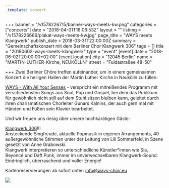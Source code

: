 ```yaml
---
_template: concert
---
```



+++
banner = "/v1578226715/banner-ways-meets-kw.png"
categories = ["concerts"]
date = "2018-04-01T16:06:53Z"
layout = ""
listimg = "/v1578226666/plakat-ways-meets-kw.jpg"
page_title = "WAYS meets Klangwerk"
publish_date = 2018-03-31T22:00:00Z
summary = "Gemeinschaftskonzert mit dem Berliner Chor Klangwerk 306"
tags = []
title = "20180602-ways-meets-klangwerk"
type = "event"
[event]
date = "2018-06-02T20:00:00+02:00"
[event.location]
city = "12045 Berlin"
name = "MARTIN-LUTHER-Kirche, NEUKÖLLN"
street = "Fuldastraßee 48-50"

+++
Zwei Berliner Chöre treffen aufeinander, um in einem gemeinsamen Konzert die heiligen Hallen der Martin Luther Kirche in Neukölln zu füllen:

[WAYS - With All Your Senses](http://www.ways-choir.eu "WAYS - With All Your Senses") - verspricht ein mitreißendes Programm mit verschiedensten Songs aus Soul, Pop und Gospel, bei dem das Publikum für gewöhnlich nicht still auf dem Stuhl sitzen bleiben kann, geleitet durch ihren charismatischen Chorleiter Gunars Kalnins, der auch gern mal mit Händen und Füßen sein Klavier bearbeitet.

Und wir freuen uns riesig über unsere hochkarätigen Gäste:

[Klangwerk 306](https://klangwerk306.de "Klangwerk 306")!!!  
Ansteckende Singfreude, aktuelle Popmusik in eigenen Arrangements, 40 außergewöhnliche Stimmen unter der Leitung von Lili Sommerfeld, in Szene gesetzt von Anne Grabowski.  
Klangwerk interpretieren so unterschiedliche Künstler*innen wie Sia, Beyoncé und Daft Punk, immer im unverwechselbaren Klangwerk-Sound: Eindringlich, überraschend und voller Energie!

Kartenreservierungen ab sofort unter: info@ways-choir.eu

![](https://res.cloudinary.com/ways-choir/image/upload/v1583094010/30AE176F-6E47-44DE-A3F1-98D629BABAF9_dskv9l.jpg)
